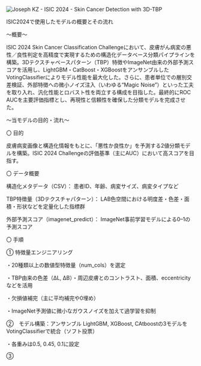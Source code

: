 ![Joseph KZ - ISIC 2024 - Skin Cancer Detection with 3D-TBP](https://github.com/user-attachments/assets/aca05b7d-5998-4e4f-9236-e0301f97afd1)

ISIC2024で使用したモデルの概要とその流れ

～概要～

ISIC 2024 Skin Cancer Classification Challengeにおいて、皮膚がん病変の悪性／良性判定を高精度で実現するための構造化データベース分類パイプラインを構築。3Dテクスチャベースパターン（TBP）特徴やImageNet由来の外部予測スコアを活用し、LightGBM・CatBoost・XGBoostをアンサンブルしたVotingClassifierによりモデル性能を最大化した。さらに、患者単位での層別交差検証、外部特徴への微小ノイズ注入（いわゆる“Magic Noise”）といった工夫を取り入れ、汎化性能とロバスト性を両立する構成を目指した。最終的にROC AUCを主要評価指標とし、再現性と信頼性を確保した分類モデルを完成させた。

～当モデルの目的・流れ～

〇 目的

皮膚病変画像と構造化情報をもとに、「悪性か良性か」を予測する2値分類モデルを構築。ISIC 2024 Challengeの評価基準（主にAUC）において高スコアを目指す。

〇 データ概要

構造化メタデータ（CSV）： 患者ID、年齢、病変サイズ、病変タイプなど

TBP特徴量（3Dテクスチャパターン）： LAB色空間における明度差・色差・面積・形状などを定量化した指標群

外部予測スコア（imagenet_predict）： ImageNet事前学習モデルによる0–1の予測スコア

〇 手順

① 特徴量エンジニアリング

・20種類以上の数値型特徴量（num_cols）を選定

・TBP由来の色差（ΔL, ΔB）・周辺皮膚とのコントラスト、面積、eccentricityなどを活用

・欠損値補完（主に平均補完や0埋め）

・ImageNet予測値に微小なガウスノイズを加えて過学習を抑制

②　モデル構築：アンサンブル
LightGBM, XGBoost, CAtboostの3モデルをVotingClassifierで統合（ソフト投票）

・各重みは0.5, 0.45, 0.1に設定

③
